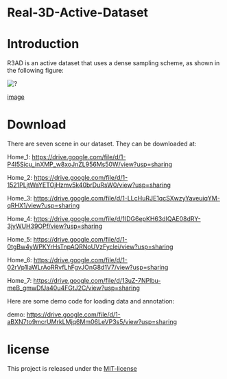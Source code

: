 # Real-3D-Active-Dataset

# Introduction

R3AD is an active dataset that uses a dense sampling scheme, as shown in the following figure:

![?](https://github.com/bigbeats/Git-Github-notes-for-study/blob/master/images-folder/TeamLogo.png) 

[image](https://github.com/pioneer-innovation/Real-3D-Active-Dataset/blob/main/private_img/dense_sample.png)

# Download

There are seven scene in our dataset. They can be downloaded at:

Home_1: https://drive.google.com/file/d/1-P4l5Sicu_inXMP_w8xoJnZL956Ms50W/view?usp=sharing

Home_2: https://drive.google.com/file/d/1-1521PLjtWaYETOjHzmv5k40brDuRsW0/view?usp=sharing

Home_3: https://drive.google.com/file/d/1-LLcHuRJE1qcSXwzyYaveuiqYM-qRHX1/view?usp=sharing

Home_4: https://drive.google.com/file/d/1IDG6epKH63dIQAE08dRY-3jyWUH39OPf/view?usp=sharing

Home_5: https://drive.google.com/file/d/1-0tgBw4yWPKYrHsTnpAQRNoUVzFyclei/view?usp=sharing

Home_6: https://drive.google.com/file/d/1-02rVp1IaWLrAoRRvfLhFgvJOnG8d1V7/view?usp=sharing

Home_7: https://drive.google.com/file/d/13uZ-7NPlbu-meB_gmwDfJa40u4FGtJ2C/view?usp=sharing

Here are some demo code for loading data and annotation:

demo: https://drive.google.com/file/d/1-aBXN7to9mcrUMrkLMjq6Mm06LeVP3s5/view?usp=sharing

# license

This project is released under the [MIT-license](https://github.com/pioneer-innovation/Real-3D-Virtual-Environment/blob/main/license)
